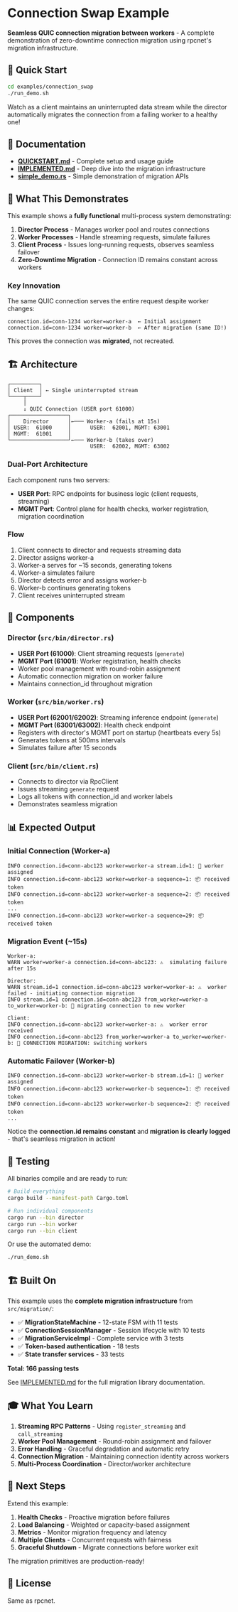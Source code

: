 # Connection Swap Example

**Seamless QUIC connection migration between workers** - A complete demonstration of zero-downtime connection migration using rpcnet's migration infrastructure.

## 🚀 Quick Start

```bash
cd examples/connection_swap
./run_demo.sh
```

Watch as a client maintains an uninterrupted data stream while the director automatically migrates the connection from a failing worker to a healthy one!

## 📖 Documentation

- **[QUICKSTART.md](./QUICKSTART.md)** - Complete setup and usage guide
- **[IMPLEMENTED.md](./IMPLEMENTED.md)** - Deep dive into the migration infrastructure
- **[simple_demo.rs](./simple_demo.rs)** - Simple demonstration of migration APIs

## 🎯 What This Demonstrates

This example shows a **fully functional** multi-process system demonstrating:

1. **Director Process** - Manages worker pool and routes connections
2. **Worker Processes** - Handle streaming requests, simulate failures  
3. **Client Process** - Issues long-running requests, observes seamless failover
4. **Zero-Downtime Migration** - Connection ID remains constant across workers

### Key Innovation

The same QUIC connection serves the entire request despite worker changes:

```
connection.id=conn-1234 worker=worker-a  ← Initial assignment
connection.id=conn-1234 worker=worker-b  ← After migration (same ID!)
```

This proves the connection was **migrated**, not recreated.

## 🏗️ Architecture

```
┌─────────┐
│ Client  │ ← Single uninterrupted stream
└────┬────┘
     │
     ↓ QUIC Connection (USER port 61000)
┌──────────────────┐     
│    Director      │←─── Worker-a (fails at 15s) 
│ USER:  61000     │      USER:  62001, MGMT: 63001
│ MGMT:  61001     │
└──────────────────┘←─── Worker-b (takes over)
                          USER:  62002, MGMT: 63002
```

### Dual-Port Architecture

Each component runs two servers:
- **USER Port**: RPC endpoints for business logic (client requests, streaming)
- **MGMT Port**: Control plane for health checks, worker registration, migration coordination

### Flow

1. Client connects to director and requests streaming data
2. Director assigns worker-a
3. Worker-a serves for ~15 seconds, generating tokens
4. Worker-a simulates failure
5. Director detects error and assigns worker-b  
6. Worker-b continues generating tokens
7. Client receives uninterrupted stream

## 🔧 Components

### Director (`src/bin/director.rs`)
- **USER Port (61000)**: Client streaming requests (`generate`)
- **MGMT Port (61001)**: Worker registration, health checks
- Worker pool management with round-robin assignment
- Automatic connection migration on worker failure
- Maintains connection_id throughout migration

### Worker (`src/bin/worker.rs`)
- **USER Port (62001/62002)**: Streaming inference endpoint (`generate`)
- **MGMT Port (63001/63002)**: Health check endpoint
- Registers with director's MGMT port on startup (heartbeats every 5s)
- Generates tokens at 500ms intervals
- Simulates failure after 15 seconds

### Client (`src/bin/client.rs`)
- Connects to director via RpcClient
- Issues streaming `generate` request
- Logs all tokens with connection_id and worker labels
- Demonstrates seamless migration

## 📊 Expected Output

### Initial Connection (Worker-a)
```
INFO connection.id=conn-abc123 worker=worker-a stream.id=1: 🔄 worker assigned
INFO connection.id=conn-abc123 worker=worker-a sequence=1: 📦 received token
INFO connection.id=conn-abc123 worker=worker-a sequence=2: 📦 received token
...
INFO connection.id=conn-abc123 worker=worker-a sequence=29: 📦 received token
```

### Migration Event (~15s)
```
Worker-a:
WARN worker=worker-a connection.id=conn-abc123: ⚠️  simulating failure after 15s

Director:
WARN stream.id=1 connection.id=conn-abc123 worker=worker-a: ⚠️  worker failed - initiating connection migration
INFO stream.id=1 connection.id=conn-abc123 from_worker=worker-a to_worker=worker-b: 🔀 migrating connection to new worker

Client:
INFO connection.id=conn-abc123 worker=worker-a: ⚠️  worker error received
INFO connection.id=conn-abc123 from_worker=worker-a to_worker=worker-b: 🔀 CONNECTION MIGRATION: switching workers
```

### Automatic Failover (Worker-b)
```
INFO connection.id=conn-abc123 worker=worker-b stream.id=1: 🔄 worker assigned
INFO connection.id=conn-abc123 worker=worker-b sequence=1: 📦 received token
INFO connection.id=conn-abc123 worker=worker-b sequence=2: 📦 received token
...
```

Notice the **connection.id remains constant** and **migration is clearly logged** - that's seamless migration in action!

## 🧪 Testing

All binaries compile and are ready to run:

```bash
# Build everything
cargo build --manifest-path Cargo.toml

# Run individual components
cargo run --bin director
cargo run --bin worker  
cargo run --bin client
```

Or use the automated demo:

```bash
./run_demo.sh
```

## 🏗️ Built On

This example uses the **complete migration infrastructure** from `src/migration/`:

- ✅ **MigrationStateMachine** - 12-state FSM with 11 tests
- ✅ **ConnectionSessionManager** - Session lifecycle with 10 tests  
- ✅ **MigrationServiceImpl** - Complete service with 3 tests
- ✅ **Token-based authentication** - 18 tests
- ✅ **State transfer services** - 33 tests

**Total: 166 passing tests**

See [IMPLEMENTED.md](./IMPLEMENTED.md) for the full migration library documentation.

## 🎓 What You Learn

1. **Streaming RPC Patterns** - Using `register_streaming` and `call_streaming`
2. **Worker Pool Management** - Round-robin assignment and failover
3. **Error Handling** - Graceful degradation and automatic retry
4. **Connection Migration** - Maintaining connection identity across workers
5. **Multi-Process Coordination** - Director/worker architecture

## 🔮 Next Steps

Extend this example:

1. **Health Checks** - Proactive migration before failures
2. **Load Balancing** - Weighted or capacity-based assignment
3. **Metrics** - Monitor migration frequency and latency
4. **Multiple Clients** - Concurrent requests with fairness
5. **Graceful Shutdown** - Migrate connections before worker exit

The migration primitives are production-ready!

## 📝 License

Same as rpcnet.
